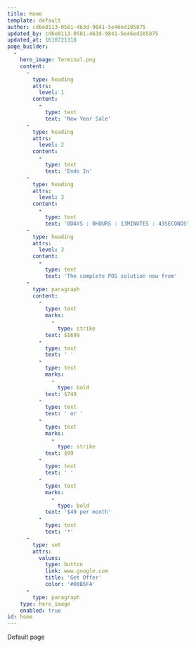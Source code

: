 ```yaml
---
title: Home
template: default
author: cd6e0113-0581-463d-9841-5e46ed105875
updated_by: cd6e0113-0581-463d-9841-5e46ed105875
updated_at: 1610721318
page_builder:
  -
    hero_image: Terminal.png
    content:
      -
        type: heading
        attrs:
          level: 1
        content:
          -
            type: text
            text: 'New Year Sale'
      -
        type: heading
        attrs:
          level: 2
        content:
          -
            type: text
            text: 'Ends In'
      -
        type: heading
        attrs:
          level: 3
        content:
          -
            type: text
            text: '0DAYS : 0HOURS : 13MINUTES : 43SECONDS'
      -
        type: heading
        attrs:
          level: 3
        content:
          -
            type: text
            text: 'The complete POS solution now from'
      -
        type: paragraph
        content:
          -
            type: text
            marks:
              -
                type: strike
            text: $1699
          -
            type: text
            text: ' '
          -
            type: text
            marks:
              -
                type: bold
            text: $749
          -
            type: text
            text: ' or '
          -
            type: text
            marks:
              -
                type: strike
            text: $99
          -
            type: text
            text: ' '
          -
            type: text
            marks:
              -
                type: bold
            text: '$49 per month'
          -
            type: text
            text: '*'
      -
        type: set
        attrs:
          values:
            type: button
            link: www.google.com
            title: 'Get Offer'
            color: '#00B5FA'
      -
        type: paragraph
    type: hero_image
    enabled: true
id: home
---
```

Default page
